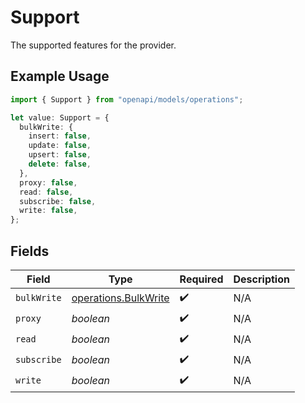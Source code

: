 # Support

The supported features for the provider.

## Example Usage

```typescript
import { Support } from "openapi/models/operations";

let value: Support = {
  bulkWrite: {
    insert: false,
    update: false,
    upsert: false,
    delete: false,
  },
  proxy: false,
  read: false,
  subscribe: false,
  write: false,
};
```

## Fields

| Field                                                        | Type                                                         | Required                                                     | Description                                                  |
| ------------------------------------------------------------ | ------------------------------------------------------------ | ------------------------------------------------------------ | ------------------------------------------------------------ |
| `bulkWrite`                                                  | [operations.BulkWrite](../../models/operations/bulkwrite.md) | :heavy_check_mark:                                           | N/A                                                          |
| `proxy`                                                      | *boolean*                                                    | :heavy_check_mark:                                           | N/A                                                          |
| `read`                                                       | *boolean*                                                    | :heavy_check_mark:                                           | N/A                                                          |
| `subscribe`                                                  | *boolean*                                                    | :heavy_check_mark:                                           | N/A                                                          |
| `write`                                                      | *boolean*                                                    | :heavy_check_mark:                                           | N/A                                                          |